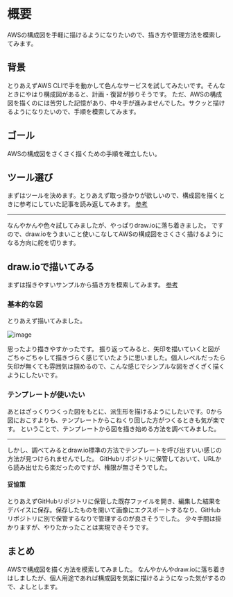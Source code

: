 # 概要

AWSの構成図を手軽に描けるようになりたいので、描き方や管理方法を模索してみます。

## 背景

とりあえずAWS CLIで手を動かして色んなサービスを試してみたいです。そんなときにやはり構成図があると、計画・復習が捗りそうです。
ただ、AWSの構成図を描くのには苦労した記憶があり、中々手が進みませんでした。サクッと描けるようになりたいので、手順を模索してみます。

## ゴール

AWSの構成図をさくさく描くための手順を確立したい。

## ツール選び

まずはツールを決めます。とりあえず取っ掛かりが欲しいので、構成図を描くときに参考にしていた記事を読み返してみます。
[参考](https://aws.amazon.com/jp/builders-flash/202204/way-to-draw-architecture/)

---

なんやかんや色々試してみましたが、やっぱりdraw.ioに落ち着きました。
ですので、draw.ioをうまいこと使いこなしてAWSの構成図をさくさく描けるようになる方向に舵を切ります。

## draw.ioで描いてみる

まずは描きやすいサンプルから描き方を模索してみます。
[参考](https://aws.amazon.com/jp/cdp/midscale-webservice/?p=cdp&z=8)

### 基本的な図

とりあえず描いてみました。

![image](https://github.com/user-attachments/assets/2999abc8-e134-4c96-8e3d-403754fed652)

思ったより描きやすかったです。
振り返ってみると、矢印を描いていくと図がごちゃごちゃして描きづらく感じていたように思いました。個人レベルだったら矢印が無くても雰囲気は掴めるので、こんな感じでシンプルな図をざくざく描くようにしたいです。

### テンプレートが使いたい

あとはざっくりつくった図をもとに、派生形を描けるようにしたいです。0から図におこすよりも、テンプレートからこねくり回した方がつくるときも気が楽です。
ということで、テンプレートから図を描き始める方法を調べてみました。

---

しかし、調べてみるとdraw.io標準の方法でテンプレートを呼び出すいい感じの方法が見つけられませんでした。
GitHubリポジトリに保管しておいて、URLから読み出せたら楽だったのですが、権限が無さそうでした。

#### 妥協策

とりあえずGitHubリポジトリに保管した既存ファイルを開き、編集した結果をデバイスに保存。保存したものを開いて画像にエクスポートするなり、GitHubリポジトリに別で保管するなりで管理するのが良さそうでした。
少々手間は掛かりますが、やりたかったことは実現できそうです。

## まとめ

AWSで構成図を描く方法を模索してみました。
なんやかんやdraw.ioに落ち着きはしましたが、個人用途であれば構成図を気楽に描けるようになった気がするので、よしとします。
